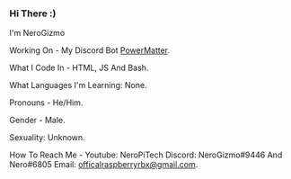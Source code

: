 
### Hi There :) 

I'm NeroGizmo

Working On - My Discord Bot [PowerMatter](https://github.com/MCRaspRBX/PowerMatter).

What I Code In - HTML, JS And Bash.

What Languages I'm Learning: None.

Pronouns - He/Him.

Gender - Male.

Sexuality: Unknown.

How To Reach Me - Youtube: NeroPiTech Discord: NeroGizmo#9446 And Nero#6805 Email: officalraspberryrbx@gmail.com.
